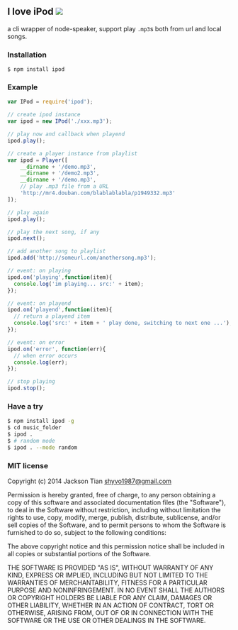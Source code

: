 ## I love iPod ![](https://badge.fury.io/js/ipod.png)

a cli wrapper of node-speaker, support play `.mp3`s both from url and local songs.

### Installation

````
$ npm install ipod
````

### Example

````javascript
var IPod = require('ipod');

// create ipod instance
var ipod = new IPod('./xxx.mp3');

// play now and callback when playend
ipod.play();

// create a player instance from playlist
var ipod = Player([
    __dirname + '/demo.mp3',
    __dirname + '/demo2.mp3',
    __dirname + '/demo.mp3',
    // play .mp3 file from a URL
    'http://mr4.douban.com/blablablabla/p1949332.mp3'
]);

// play again
ipod.play();

// play the next song, if any
ipod.next();

// add another song to playlist
ipod.add('http://someurl.com/anothersong.mp3');

// event: on playing
ipod.on('playing',function(item){
  console.log('im playing... src:' + item);
});

// event: on playend
ipod.on('playend',function(item){
  // return a playend item
  console.log('src:' + item + ' play done, switching to next one ...');
});

// event: on error
ipod.on('error', function(err){
  // when error occurs
  console.log(err);
});

// stop playing
ipod.stop();
````

### Have a try

```bash
$ npm install ipod -g
$ cd music_folder
$ ipod .
$ # random mode
$ ipod . --mode random
```

### MIT license
Copyright (c) 2014 Jackson Tian <shyvo1987@gmail.com>

Permission is hereby granted, free of charge, to any person obtaining a copy
of this software and associated documentation files (the &quot;Software&quot;), to deal
in the Software without restriction, including without limitation the rights
to use, copy, modify, merge, publish, distribute, sublicense, and/or sell
copies of the Software, and to permit persons to whom the Software is
furnished to do so, subject to the following conditions:

The above copyright notice and this permission notice shall be included in
all copies or substantial portions of the Software.

THE SOFTWARE IS PROVIDED &quot;AS IS&quot;, WITHOUT WARRANTY OF ANY KIND, EXPRESS OR
IMPLIED, INCLUDING BUT NOT LIMITED TO THE WARRANTIES OF MERCHANTABILITY,
FITNESS FOR A PARTICULAR PURPOSE AND NONINFRINGEMENT. IN NO EVENT SHALL THE
AUTHORS OR COPYRIGHT HOLDERS BE LIABLE FOR ANY CLAIM, DAMAGES OR OTHER
LIABILITY, WHETHER IN AN ACTION OF CONTRACT, TORT OR OTHERWISE, ARISING FROM,
OUT OF OR IN CONNECTION WITH THE SOFTWARE OR THE USE OR OTHER DEALINGS IN
THE SOFTWARE.
